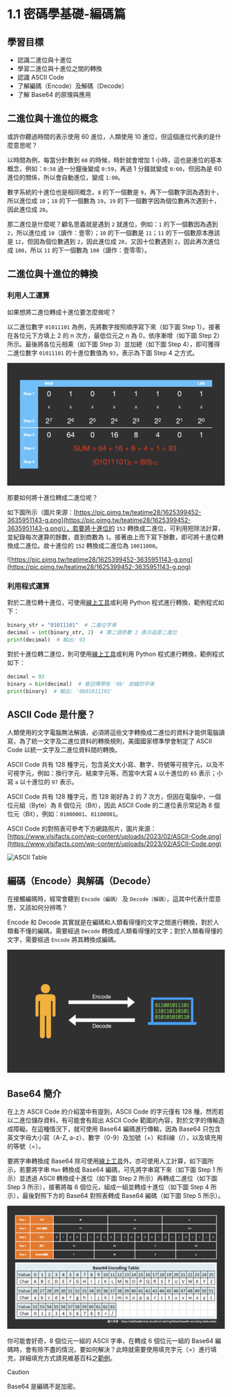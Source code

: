 # 1.1 密碼學基礎-編碼篇

## 學習目標

- 認識二進位與十進位
- 學習二進位與十進位之間的轉換
- 認識 ASCII Code
- 了解編碼（Encode）及解碼（Decode）
- 了解 Base64 的原理與應用

## 二進位與十進位的概念

或許你聽過時間的表示使用 60 進位，人類使用 10 進位，但這個進位代表的是什麼意思呢？

以時間為例，每當分針數到 `60` 的時候，時針就會增加 1 小時，這也是進位的基本概念，例如：`0:58` 過一分鐘後變成 `0:59`，再過 1 分鐘就變成 `0:60`，但因為是 60 進位的關係，所以會自動進位，變成 `1:00`。

數字系統的十進位也是相同概念，`8` 的下一個數是 `9`，再下一個數字因為遇到十，所以進位成 `10`；`18` 的下一個數為 `19`，`19` 的下一個數字因為個位數再次遇到十，因此進位成 `20`。

那二進位是什麼呢？顧名思義就是遇到 `2` 就進位，例如：`1` 的下一個數因為遇到 `2`，所以進位成 `10`（讀作：壹零）；`10` 的下一個數是 `11`；`11` 的下一個數原本應該是 `12`，但因為個位數遇到 `2`，因此進位成 `20`，又因十位數遇到 `2`，因此再次進位成 `100`，所以 `11` 的下一個數為 `100`（讀作：壹零零）。

## 二進位與十進位的轉換

### 利用人工運算

如果想將二進位轉成十進位要怎麼做呢？

以二進位數字 `01011101` 為例，先將數字按照順序寫下來（如下圖 Step 1）。接著在各位元下方填上 2 的 n 次方，最低位元之 n 為 0，依序漸增（如下圖 Step 2）所示。最後將各位元相乘（如下圖 Step 3）並加總（如下圖 Step 4），即可獲得二進位數字 `01011101` 的十進位數值為 `93`，表示為下圖 Step 4 之方式。

![二進位轉十進位](./src/1/BinaryDecimal.png)

那要如何將十進位轉成二進位呢？

如下圖所示（圖片來源：[https://pic.pimg.tw/teatime28/1625399452-3635951143-g.png](https://pic.pimg.tw/teatime28/1625399452-3635951143-g.png)），若要將十進位的 `152` 轉換成二進位，可利用短除法計算，並紀錄每次運算的餘數，直到商數為 `1`。接著由上而下寫下餘數，即可將十進位轉換成二進位。故十進位的 `152` 轉換成二進位為 `10011000`。

![https://pic.pimg.tw/teatime28/1625399452-3635951143-g.png](https://pic.pimg.tw/teatime28/1625399452-3635951143-g.png)

### 利用程式運算

對於二進位轉十進位，可使用[線上工具](https://www.rapidtables.com/convert/number/binary-to-decimal.html)或利用 Python 程式進行轉換，範例程式如下：

```python
binary_str = "01011101"  # 二進位字串
decimal = int(binary_str, 2)  # 第二個參數 2 表示這是二進位
print(decimal)  # 輸出: 93
```

對於十進位轉二進位，則可使用[線上工具](https://www.rapidtables.com/convert/number/decimal-to-binary.html)或利用 Python 程式進行轉換，範例程式如下：

```python
decimal = 93
binary = bin(decimal)  # 會回傳帶有 '0b' 前綴的字串
print(binary)  # 輸出: '0b01011101'
```

## ASCII Code 是什麼？

人類使用的文字電腦無法解讀，必須將這些文字轉換成二進位的資料才能供電腦讀寫，為了統一文字及二進位資料的轉換規則，美國國家標準學會制定了 ASCII Code 以統一文字及二進位資料間的轉換。

ASCII Code 共有 128 種字元，包含英文大小寫、數字、符號等可視字元，以及不可視字元，例如：換行字元、結束字元等。而當中大寫 `A` 以十進位的 `65` 表示；小寫 `a` 以十進位的 `97` 表示。

ASCII Code 共有 128 種字元，而 128 剛好為 2 的 7 次方，但因在電腦中，一個位元組（Byte）為 8 個位元（Bit），因此 ASCII Code 的二進位表示常記為 8 個位元（Bit），例如：`01000001`、`01100001`。

ASCII Code 的對照表可參考下方網路照片，圖片來源：[https://www.vlsifacts.com/wp-content/uploads/2023/02/ASCII-Code.png](https://www.vlsifacts.com/wp-content/uploads/2023/02/ASCII-Code.png)

![ASCII Table](https://www.vlsifacts.com/wp-content/uploads/2023/02/ASCII-Code.png)

## 編碼（Encode）與解碼（Decode）

在接觸編碼時，經常會聽到 `Encode（編碼）` 及 `Decode（解碼）`，這其中代表什麼意思，又該如何分辨嗎？

Encode 和 Decode 其實就是在編碼和人類看得懂的文字之間進行轉換，對於人類看不懂的編碼，需要經過 `Decode` 轉換成人類看得懂的文字；對於人類看得懂的文字，需要經過 `Encode` 將其轉換成編碼。

![Encode and Decode](./src/1/EncodeDecode.png)

## Base64 簡介

在上方 ASCII Code 的介紹當中有提到，ASCII Code 的字元僅有 128 種，然而若以二進位儲存資料，有可能會有超出 ASCII Code 範圍的內容，對於文字的傳輸造成障礙。在這種情況下，就可使用 Base64 編碼進行傳輸，因為 Base64 只包含英文字母大小寫（A-Z, a-z）、數字（0-9）及加號（+）和斜線（/），以及填充用的等號（=）。

要將字串轉換成 Base64 除可使用[線上工具](https://www.base64encode.org/)外，亦可使用人工計算，如下圖所示，若要將字串 `Man` 轉換成 Base64 編碼，可先將字串寫下來（如下圖 Step 1 所示）並透過 ASCII 轉換成十進位（如下圖 Step 2 所示）再轉成二進位（如下圖 Step 3 所示），接著將每 6 個位元，組成一組並轉成十進位（如下圖 Step 4 所示），最後對照下方的 Base64 對照表轉成 Base64 編碼（如下圖 Step 5 所示）。

![Base64](./src/1/Base64.png)

你可能會好奇，8 個位元一組的 ASCII 字串，在轉成 6 個位元一組的 Base64 編碼時，會有除不盡的情況，要如何解決？此時就需要使用填充字元（=）進行填充，詳細填充方式請見維基百科之[範例](https://zh.wikipedia.org/zh-tw/Base64#%E7%A4%BA%E4%BE%8B)。

> [!CAUTION]
> Base64 是編碼不是加密。